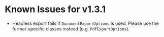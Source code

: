 # Known Issues for v1.3.1

- Headless export fails if ```DocumentExportOptions``` is used. Please use the format-specific classes instead (e.g. ```PdfExportOptions```).
